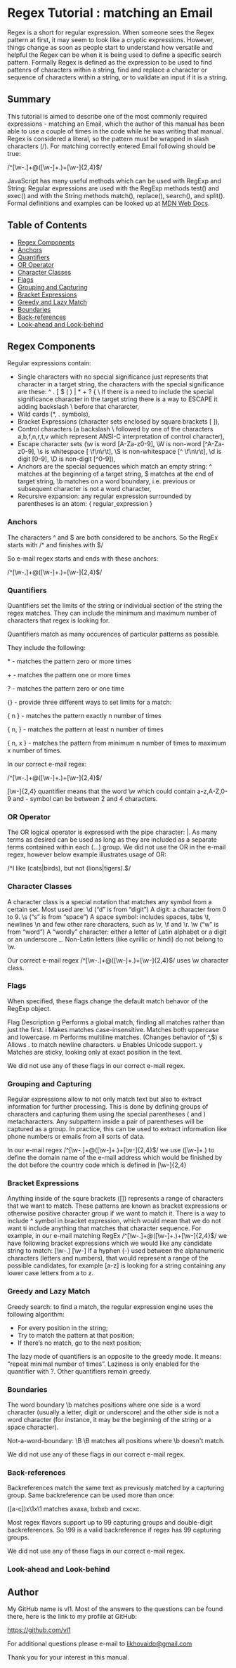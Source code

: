 # Regex Tutorial : matching an Email

Regex is a short for regular expression. When someone sees the Regex pattern at first, it may seem to look like a cryptic expressions. However, things change as soon as people start to understand how versatile and helpful the Regex can be when it is being used to define a specific search pattern.
Formally Regex is defined as the expression to be used to find pattenrs of characters within a string, find and replace a character or sequence of characters within a string, or to validate an input if it is a string.

## Summary

This tutorial is aimed to describe one of the most commonly required expressions - matching an Email, which the author of this manual has been able to use a couple of times in the code while he was writing that manual.
Regex is considered a literal, so the pattern must be wrapped in slash characters (/). For matching correctly entered Email following should be true:

/^[\w-\.]+@([\w-]+\.)+[\w-]{2,4}$/

JavaScript has many useful methods which can be used with RegExp and String: 
Regular expressions are used with the RegExp methods test() and exec() and with the String methods match(), replace(), search(), and split().
Formal definitions and examples can be looked up at [MDN Web Docs](#https://developer.mozilla.org/en-US/docs/Web/JavaScript/Guide/Regular_Expressions).

## Table of Contents

- [Regex Components](#Regex%20Components)
- [Anchors](#anchors)
- [Quantifiers](#quantifiers)
- [OR Operator](#or-operator)
- [Character Classes](#character-classes)
- [Flags](#flags)
- [Grouping and Capturing](#grouping-and-capturing)
- [Bracket Expressions](#bracket-expressions)
- [Greedy and Lazy Match](#greedy-and-lazy-match)
- [Boundaries](#boundaries)
- [Back-references](#back-references)
- [Look-ahead and Look-behind](#look-ahead-and-look-behind)

## Regex Components

Regular expressions contain:
- Single characters with no special significance just represents that character in a target string, the characters with the special significance are these: ^ . [ $ ( ) | * + ? { \ If there is a need to include the special significance character in the target string there is a way to ESCAPE it adding backslash \ before that chararcter, 
- Wild cards (*, . symbols), 
- Bracket Expressions (character sets enclosed by square brackets [ ]),
- Control characters (a backslash \ followed by one of the characters a,b,f,n,r,t,v which represent ANSI-C interpretation of control character), 
- Escape character sets (\w is word [A-Za-z0-9], \W is non-word [^A-Za-z0-9], \s is whitespace [ \f\n\r\t], \S is non-whitespace [^ \f\n\r\t], \d is digit [0-9], \D is non-digit [^0-9]),
- Anchors are the special sequences which match an empty string: ^ matches at the beginning of a target string, $ matches at the end of target string, \b matches on a word boundary, i.e. previous or subsequent character is not a word character,
- Recursive expansion: any regular expression surrounded by parentheses is an atom: { regular_expression }

### Anchors

The characters ^ and \$ are both considered to be anchors. So the RegEx starts with /^ and finishes with $/

So e-mail regex starts and ends with these anchors:

/^[\w-\.]+@([\w-]+\.)+[\w-]{2,4}$/


### Quantifiers

Quantifiers set the limits of the string or individual section of the string the regex matches. They can include the minimum and maximum number of characters that regex is looking for.

Quantifiers match as many occurences of particular patterns as possible.

They include the following:

\* - matches the pattern zero or more times

\+ - matches the pattern one or more times

\? - matches the pattern zero or one time

\{} - provide three different ways to set limits for a match:

  { n } - matches the pattern exactly n number of times

  { n, } - matches the pattern at least n number of times

  { n, x } - matches the pattern from minimum n number of times to maximum x number of times.

In our correct e-mail regex:

/^[\w-\.]+@([\w-]+\.)+[\w-]{2,4}$/

\[\w-]{2,4} quantifier means that the word \w which could contain a-z,A-Z,0-9 and - symbol can be between 2 and 4 characters.


### OR Operator

The OR logical operator is expressed with the pipe character: |. As many terms as desired can be used as long as they are included as a separate terms contained within each (...) group. We did not use the OR in the e-mail regex, however below example illustrates usage of OR:

/^I like (cats|birds), but not (lions|tigers).$/

### Character Classes

A character class is a special notation that matches any symbol from a certain set.
Most used are:
\d (“d” is from “digit”)
A digit: a character from 0 to 9.
\s (“s” is from “space”)
A space symbol: includes spaces, tabs \t, newlines \n and few other rare characters, such as \v, \f and \r.
\w (“w” is from “word”)
A “wordly” character: either a letter of Latin alphabet or a digit or an underscore _. Non-Latin letters (like cyrillic or hindi) do not belong to \w.

Our correct e-mail regex /^[\w-\.]+@([\w-]+\.)+[\w-]{2,4}$/ uses \w character class.

### Flags

When specified, these flags change the default match behavor of the RegExp object.

Flag	Description
g	Performs a global match, finding all matches rather than just the first.
i	Makes matches case-insensitive. Matches both uppercase and lowercase.
m	Performs multiline matches. (Changes behavior of ^,$)
s	Allows . to match newline characters.
u	Enables Unicode support.
y	Matches are sticky, looking only at exact position in the text.

We did not use any of these flags in our correct e-mail regex.

### Grouping and Capturing

Regular expressions allow to not only match text but also to extract information for further processing. This is done by defining groups of characters and capturing them using the special parentheses ( and ) metacharacters. Any subpattern inside a pair of parentheses will be captured as a group. In practice, this can be used to extract information like phone numbers or emails from all sorts of data.

In our e-mail regex /^[\w-\.]+@([\w-]+\.)+[\w-]{2,4}$/  we use ([\w-]+\.) to define the domain name of the e-mail address which would be finished by the dot before the country code which is defined in [\w-]{2,4} 


### Bracket Expressions

Anything inside of the squre brackets ([]) represents a range of characters that we want to match. These patterns are known as bracket expressions or otherwise positive character group if we want to match it. There is a way to include ^ symbol in bracket expression, which would mean that we do not want ti include anything that matches that character sequence.
For example, in our e-mail matching RegEx
/^[\w-\.]+@([\w-]+\.)+[\w-]{2,4}$/
we have following bracket expressions which we would like any candidate string to match:
[\w-\.]
[\w-]
If a hyphen (-) used between the alphanumeric characters (letters and numbers), that would represent a range of the possible candidates, for example [a-z] is looking for a string containing any lower case letters from a to z. 

### Greedy and Lazy Match

Greedy search: to find a match, the regular expression engine uses the following algorithm:
- For every position in the string;
- Try to match the pattern at that position;
- If there’s no match, go to the next position;

The lazy mode of quantifiers is an opposite to the greedy mode. It means: “repeat minimal number of times”.
Laziness is only enabled for the quantifier with ?.
Other quantifiers remain greedy.

### Boundaries

The word boundary \b matches positions where one side is a word character (usually a letter, digit or underscore) and the other side is not a word character (for instance, it may be the beginning of the string or a space character).

Not-a-word-boundary: \B
\B matches all positions where \b doesn't match. 

We did not use any of these flags in our correct e-mail regex.

### Back-references

Backreferences match the same text as previously matched by a capturing group.
Same backreference can be used more than once: 

([a-c])x\1x\1 matches axaxa, bxbxb and cxcxc.

Most regex flavors support up to 99 capturing groups and double-digit backreferences. So \99 is a valid backreference if regex has 99 capturing groups.

We did not use any of these flags in our correct e-mail regex.

### Look-ahead and Look-behind

## Author

My GitHub name is vl1. Most of the answers to the questions can be found there, here is the link to my profile at GitHub:

  https://github.com/vl1

  For additional questions please e-mail to likhovaido@gmail.com

  Thank you for your interest in this manual.